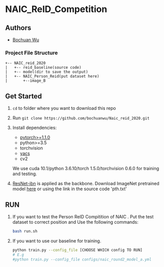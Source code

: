 # NAIC_ReID_Competition


## Authors

- [Bochuan Wu](https://github.com/bochuanwu/)



### Project File Structure

```
+-- NAIC_reid_2020
|   +-- reid_baseline(source code)
|   +-- model(dir to save the output)
|   +-- NAIC_Person_Reid(put dataset here)
|		+--image_B
```

## Get Started

1. `cd` to folder where you want to download this repo

2. Run `git clone https://github.com/bochuanwu/Naic_reid_2020.git`

3. Install dependencies:
   - [pytorch>=1.1.0](https://pytorch.org/)
   - python>=3.5
   - torchvision
   - [yacs](https://github.com/rbgirshick/yacs)
   - cv2
   
   We use cuda 10.1/python 3.6.10/torch 1.5.0/torchvision 0.6.0 for training and testing.
   
5.  [ResNet-ibn](https://github.com/XingangPan/IBN-Net) is applied as the backbone. Download ImageNet pretrained model  [here](https://drive.google.com/drive/folders/1thS2B8UOSBi_cJX6zRy6YYRwz_nVFI_S)  or using the link in the source code 'pth.txt'

## RUN

1. If you want to test the Person ReID Compitition of NAIC . Put the test dataset to correct position and Use the following commands:

   ```bash
   bash run.sh
   ```

2. If  you want to use our baseline for training. 

   ```bash
   python train.py --config_file [CHOOSE WHICH config TO RUN]
   # E.g
   #python train.py --config_file configs/naic_round2_model_a.yml
   ```

